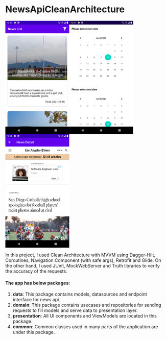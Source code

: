 # NewsApiCleanArchitecture

<img align="left" src="https://github.com/buraktemzc/NewsApiCleanArchitecture/raw/master/assets/news_list.png" width="200">
<img align="center" src="https://github.com/buraktemzc/NewsApiCleanArchitecture/raw/master/assets/calendar_select.png" width="200">
<img align="center" src="https://github.com/buraktemzc/NewsApiCleanArchitecture/raw/master/assets/news_detail.png" width="200">

In this project, I used Clean Architecture with MVVM using Dagger-Hilt, Coroutines, Navigation Component (with safe args), Retrofit and Glide. On the other hand, I used JUnit, MockWebServer and Truth
libraries to verify the accuracy of the requests. 

#### The app has below packages:
1. **data**: This package contains models, datasources and endpoint interface for news api.
2. **domain**: This package contains usecases and repositories for sending requests to fill models and serve data to presentation layer.
3. **presentation**: All UI components and ViewModels are located in this package.
4. **common**: Common classes used in many parts of the application are under this package.

